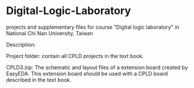 # Digital-Logic-Laboratory
projects and supplementary files for course "Digital logic laboratory" in National Chi Nan University, Taiwan 

Description:

Project folder: contain all CPLD projects in the text book.


CPLD3.zip: The schematic and layout files of a extension board created by EasyEDA. This extension board should be used with a CPLD board described in the text book.
